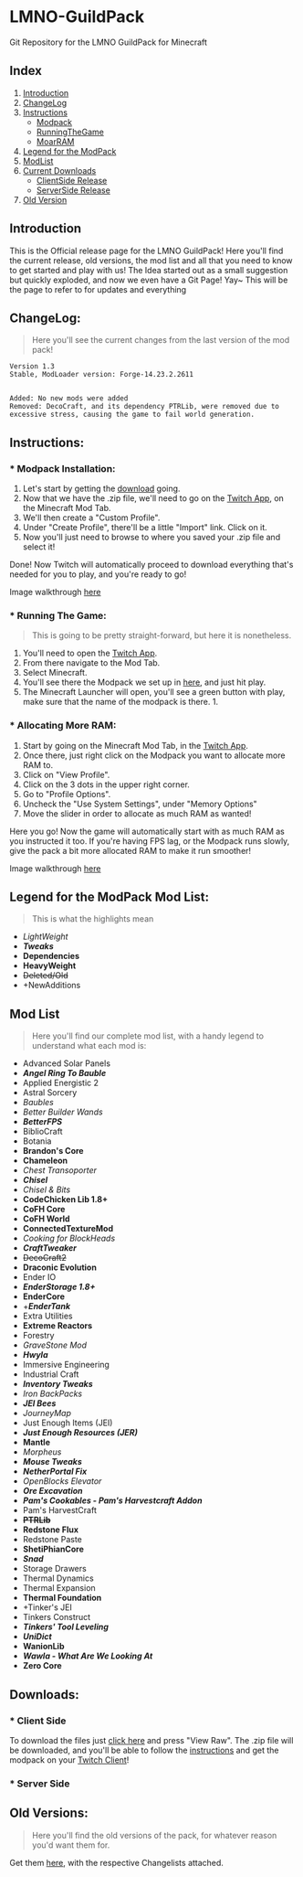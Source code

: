 # LMNO-GuildPack
Git Repository for the LMNO GuildPack for Minecraft

## Index
1. [Introduction](./README.md#introduction)
1. [ChangeLog](./README.md#changelog)
1. [Instructions](./README.md#instructions)
   * [Modpack](./README.md#-modpack-installation)
   * [RunningTheGame](./README.md#-running-the-game)
   * [MoarRAM](./README.md#-allocating-more-ram)
1. [Legend for the ModPack](./README.md#legend-for-the-modpack-mod-list)
1. [ModList](./README.md#mod-list)
1. [Current Downloads](./README.md#downloads)
   * [ClientSide Release](./README.md#-client-side)
   * [ServerSide Release](./README.md#-server-side)
1. [Old Version](./Old-Version/)

## Introduction
This is the Official release page for the LMNO GuildPack!
Here you'll find the current release, old versions, the mod list and all that you need to know to get started and play with us!
The Idea started out as a small suggestion but quickly exploded, and now we even have a Git Page! Yay~
This will be the page to refer to for updates and everything

## ChangeLog:
>Here you'll see the current changes from the last version of the mod pack!

```
Version 1.3
Stable, ModLoader version: Forge-14.23.2.2611


Added: No new mods were added
Removed: DecoCraft, and its dependency PTRLib, were removed due to excessive stress, causing the game to fail world generation.

```

## Instructions:
### * Modpack Installation:
1. Let's start by getting the [download](https://github.com/Lyndies/LMNO-GuildPack#downloads) going. 
1. Now that we have the .zip file, we'll need to go on the [Twitch App](https://updates.twitchapp.net/windows/installer/TwitchSetup_[usher-53735939].exe), on the Minecraft Mod Tab.
1. We'll then create a "Custom Profile".
1. Under "Create Profile", there'll be a little "Import" link. Click on it.
1. Now you'll just need to browse to where you saved your .zip file and select it!

Done! Now Twitch will automatically proceed to download everything that's needed for you to play, and you're ready to go!

Image walkthrough [here](./Images/Modpack.md)

### * Running The Game:
>This is going to be pretty straight-forward, but here it is nonetheless.

1. You'll need to open the [Twitch App](https://updates.twitchapp.net/windows/installer/TwitchSetup_[usher-53735939].exe).
1. From there navigate to the Mod Tab.
1. Select Minecraft.
1. You'll see there the Modpack we set up in [here](./README.md#-modpack-installation), and just hit play.
1. The Minecraft Launcher will open, you'll see a green button with play, make sure that the name of the modpack is there.
   1. 

### * Allocating More RAM:
1. Start by going on the Minecraft Mod Tab, in the [Twitch App](https://updates.twitchapp.net/windows/installer/TwitchSetup_[usher-53735939].exe).
1. Once there, just right click on the Modpack you want to allocate more RAM to.
1. Click on "View Profile".
1. Click on the 3 dots in the upper right corner.
1. Go to "Profile Options".
1. Uncheck the "Use System Settings", under "Memory Options"
1. Move the slider in order to allocate as much RAM as wanted!

Here you go! Now the game will automatically start with as much RAM as you instructed it too.
If you're having FPS lag, or the Modpack runs slowly, give the pack a bit more allocated RAM to make it run smoother!

Image walkthrough [here](./Images/MoarRam.md)

## Legend for the ModPack Mod List:
>This is what the highlights mean

* *LightWeight*
* *__Tweaks__*
* __Dependencies__
* **HeavyWeight**
* ~~Deleted/Old~~
* +NewAdditions

## Mod List
>Here you'll find our complete mod list, with a handy legend to understand what each mod is:

* Advanced Solar Panels
* *__Angel Ring To Bauble__*
* Applied Energistic 2
* Astral Sorcery
* *Baubles*
* *Better Builder Wands*
* *__BetterFPS__*
* BiblioCraft
* Botania
* __Brandon's Core__
* __Chameleon__
* *Chest Transoporter*
* *__Chisel__*
* *Chisel & Bits*
* __CodeChicken Lib 1.8+__
* __CoFH Core__
* __CoFH World__
* __ConnectedTextureMod__
* *Cooking for BlockHeads*
* *__CraftTweaker__*
* ~~DecoCraft2~~
* **Draconic Evolution**
* Ender IO
* *__EnderStorage 1.8+__*
* __EnderCore__
* +*__EnderTank__*
* Extra Utilities
* **Extreme Reactors**
* Forestry
* *GraveStone Mod*
* *__Hwyla__*
* Immersive Engineering
* Industrial Craft
* *__Inventory Tweaks__*
* *Iron BackPacks*
* *__JEI Bees__*
* *JourneyMap*
* Just Enough Items (JEI)
* *__Just Enough Resources (JER)__*
* __Mantle__
* *Morpheus*
* *__Mouse Tweaks__*
* *__NetherPortal Fix__*
* *OpenBlocks Elevator*
* *__Ore Excavation__*
* *__Pam's Cookables - Pam's Harvestcraft Addon__*
* Pam's HarvestCraft
* ~~__PTRLib__~~
* __Redstone Flux__
* Redstone Paste
* __ShetiPhianCore__
* *__Snad__*
* Storage Drawers
* Thermal Dynamics
* Thermal Expansion
* __Thermal Foundation__
* +Tinker's JEI
* Tinkers Construct
* *__Tinkers' Tool Leveling__*
* *__UniDict__*
* __WanionLib__
* *__Wawla - What Are We Looking At__*
* __Zero Core__

## Downloads:
### * Client Side
To download the files just [click here](https://github.com/Lyndies/LMNO-GuildPack/blob/master/Release/LMNO%20GuildPack-1.3.zip) and press "View Raw".
The .zip file will be downloaded, and you'll be able to follow the [instructions](https://github.com/Lyndies/LMNO-GuildPack#-modpack-installation) and get the modpack on your [Twitch Client](https://updates.twitchapp.net/windows/installer/TwitchSetup_[usher-53735939].exe)!

### * Server Side

## Old Versions:
>Here you'll find the old versions of the pack, for whatever reason you'd want them for.

Get them [here](./Old-Version), with the respective Changelists attached.
